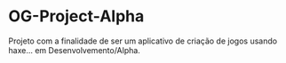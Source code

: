 # OG-Project-Alpha
Projeto com a finalidade de ser um aplicativo de criação de jogos usando haxe... em Desenvolvemento/Alpha.
